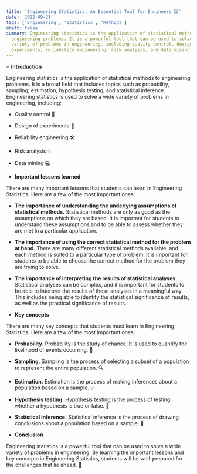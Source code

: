 ```yaml
---
title: 'Engineering Statistics: An Essential Tool for Engineers 💻'
date: '2022-09-21'
tags: ['Engineering', 'Statistics', 'Methods']
draft: false
summary: Engineering statistics is the application of statistical methods to
  engineering problems. It is a powerful tool that can be used to solve a wide
  variety of problems in engineering, including quality control, design of
  experiments, reliability engineering, risk analysis, and data mining.
---
```


= **Introduction**

Engineering statistics is the application of statistical methods to engineering
problems. It is a broad field that includes topics such as probability,
sampling, estimation, hypothesis testing, and statistical inference. Engineering
statistics is used to solve a wide variety of problems in engineering,
including:

- Quality control 🔧
- Design of experiments 🔬
- Reliability engineering 🛠️
- Risk analysis 💡
- Data mining 💻

- **Important lessons learned**

There are many important lessons that students can learn in Engineering
Statistics. Here are a few of the most important ones:

- **The importance of understanding the underlying assumptions of statistical
  methods.** Statistical methods are only as good as the assumptions on which
  they are based. It is important for students to understand these assumptions
  and to be able to assess whether they are met in a particular application.
- **The importance of using the correct statistical method for the problem at
  hand.** There are many different statistical methods available, and each
  method is suited to a particular type of problem. It is important for students
  to be able to choose the correct method for the problem they are trying to
  solve.
- **The importance of interpreting the results of statistical analyses.**
  Statistical analyses can be complex, and it is important for students to be
  able to interpret the results of these analyses in a meaningful way. This
  includes being able to identify the statistical significance of results, as
  well as the practical significance of results.

- **Key concepts**

There are many key concepts that students must learn in Engineering Statistics.
Here are a few of the most important ones:

- **Probability.** Probability is the study of chance. It is used to quantify
  the likelihood of events occurring. 🎲
- **Sampling.** Sampling is the process of selecting a subset of a population to
  represent the entire population. 🔍
- **Estimation.** Estimation is the process of making inferences about a
  population based on a sample. 💡
- **Hypothesis testing.** Hypothesis testing is the process of testing whether a
  hypothesis is true or false. 🧪
- **Statistical inference.** Statistical inference is the process of drawing
  conclusions about a population based on a sample. 🎨

- **Conclusion**

Engineering statistics is a powerful tool that can be used to solve a wide
variety of problems in engineering. By learning the important lessons and key
concepts in Engineering Statistics, students will be well-prepared for the
challenges that lie ahead. 🚀
